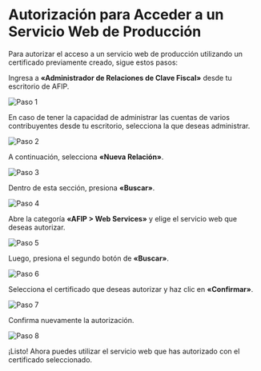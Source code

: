 # Autorización para Acceder a un Servicio Web de Producción

Para autorizar el acceso a un servicio web de producción utilizando un certificado previamente creado, sigue estos pasos:

Ingresa a **«Administrador de Relaciones de Clave Fiscal»** desde tu escritorio de AFIP.

![Paso 1](../public/tutorial/tutorial_7_1.png)

En caso de tener la capacidad de administrar las cuentas de varios contribuyentes desde tu escritorio, selecciona la que deseas administrar.

![Paso 2](../public/tutorial/tutorial_7_2.png)

A continuación, selecciona **«Nueva Relación»**.

![Paso 3](../public/tutorial/tutorial_7_3.png)

Dentro de esta sección, presiona **«Buscar»**.

![Paso 4](../public/tutorial/tutorial_7_4.png)

Abre la categoría **«AFIP > Web Services»** y elige el servicio web que deseas autorizar.

![Paso 5](../public/tutorial/tutorial_7_5.png)

Luego, presiona el segundo botón de **«Buscar»**.

![Paso 6](../public/tutorial/tutorial_7_6.png)

Selecciona el certificado que deseas autorizar y haz clic en **«Confirmar»**.

![Paso 7](../public/tutorial/tutorial_7_7.png)

Confirma nuevamente la autorización.

![Paso 8](../public/tutorial/tutorial_7_8.png)

¡Listo! Ahora puedes utilizar el servicio web que has autorizado con el certificado seleccionado.
